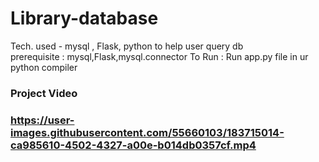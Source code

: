 # Library-database
Tech. used - mysql , Flask, python to help user query db<br> 
prerequisite : mysql,Flask,mysql.connector
To Run : Run app.py file in ur python compiler

<h3>Project Video<h3>

https://user-images.githubusercontent.com/55660103/183715014-ca985610-4502-4327-a00e-b014db0357cf.mp4

